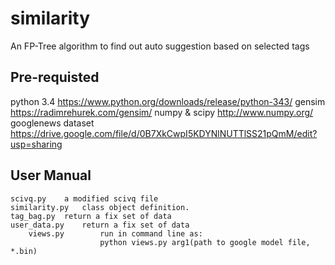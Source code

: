 # similarity

An FP-Tree algorithm to find out auto suggestion based on selected tags


## Pre-requisted
python 3.4 https://www.python.org/downloads/release/python-343/
gensim https://radimrehurek.com/gensim/
numpy & scipy http://www.numpy.org/
googlenews dataset https://drive.google.com/file/d/0B7XkCwpI5KDYNlNUTTlSS21pQmM/edit?usp=sharing

## User Manual


	scivq.py 	a modified scivq file
	similarity.py 	class object definition.
	tag_bag.py 	return a fix set of data
	user_data.py 	return a fix set of data
        views.py        run in command line as:
                        python views.py arg1(path to google model file, *.bin)
